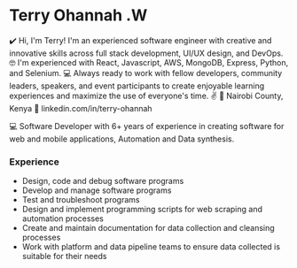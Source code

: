 
# Terry Ohannah .W 
 ✔️ Hi, I'm Terry! I'm an experienced software engineer with creative and innovative skills across full stack development, UI/UX design, and DevOps. 🤓 I'm experienced with React, Javascript, AWS, MongoDB, Express, Python, and Selenium. 💻 Always ready to work with fellow developers, community leaders, speakers, and event participants to create enjoyable learning experiences and maximize the use of everyone's time. ✌️ 
📍 Nairobi County, Kenya 
🔗 linkedin.com/in/terry-ohannah 

💻 Software Developer with 6+ years of experience in creating software for web and mobile applications, Automation and Data synthesis. 

### Experience 


- Design, code and debug software programs 
- Develop and manage software programs 
- Test and troubleshoot programs 
- Design and implement programming scripts for web scraping and automation processes
- Create and maintain documentation for data collection and cleansing processes 
- Work with platform and data pipeline teams to ensure data collected is suitable for their needs 
